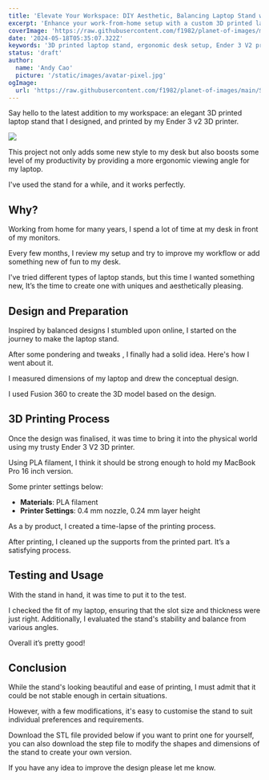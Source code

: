 ```yaml
---
title: 'Elevate Your Workspace: DIY Aesthetic, Balancing Laptop Stand with 3D Printing'
excerpt: 'Enhance your work-from-home setup with a custom 3D printed laptop stand, designed and printed using the Ender 3 V2 3D printer. This project not only adds style to your desk but also improves productivity by providing an ergonomic viewing angle. Learn how to design, print, and customize your own stand.'
coverImage: 'https://raw.githubusercontent.com/f1982/planet-of-images/main/SCR-20240521-sugi.png'
date: '2024-05-18T05:35:07.322Z'
keywords: '3D printed laptop stand, ergonomic desk setup, Ender 3 V2 projects, custom 3D printing, home office productivity, DIY laptop stand, PLA filament, Fusion 360 design, laptop stand STL file'
status: 'draft'
author:
  name: 'Andy Cao'
  picture: '/static/images/avatar-pixel.jpg'
ogImage:
  url: 'https://raw.githubusercontent.com/f1982/planet-of-images/main/SCR-20240521-sugi.png'
---
```


Say hello to the latest addition to my workspace: an elegant 3D printed laptop stand that I designed, and printed by my Ender 3 v2 3D printer.

![](https://raw.githubusercontent.com/f1982/planet-of-images/main/SCR-20240521-sugi.png)

This project not only adds some new style to my desk but also boosts some level of my productivity by providing a more ergonomic viewing angle for my laptop.

I've used the stand for a while, and it works perfectly.

## Why?

Working from home for many years, I spend a lot of time at my desk in front of my monitors.

Every few months, I review my setup and try to improve my workflow or add something new of fun to my desk.

I've tried different types of laptop stands, but this time I wanted something new, It’s the time to create one with uniques and aesthetically pleasing.

## Design and Preparation

Inspired by balanced designs I stumbled upon online, I started on the journey to make the laptop stand.

After some pondering and tweaks , I finally had a solid idea. Here's how I went about it.

I measured dimensions of my laptop and drew the conceptual design.

I used Fusion 360 to create the 3D model based on the design.

## 3D Printing Process

Once the design was finalised, it was time to bring it into the physical world using my trusty Ender 3 V2 3D printer.

Using PLA filament, I think it should be strong enough to hold my MacBook Pro 16 inch version.

Some printer settings below:

- **Materials**: PLA filament
- **Printer Settings**: 0.4 mm nozzle, 0.24 mm layer height

As a by product, I created a time-lapse of the printing process.

After printing, I cleaned up the supports from the printed part. It’s a satisfying process.

## Testing and Usage

With the stand in hand, it was time to put it to the test.

I checked the fit of my laptop, ensuring that the slot size and thickness were just right. Additionally, I evaluated the stand's stability and balance from various angles.

Overall it’s pretty good!

## Conclusion

While the stand's looking beautiful and ease of printing, I must admit that it could be not stable enough in certain situations.

However, with a few modifications, it's easy to customise the stand to suit individual preferences and requirements.

Download the STL file provided below if you want to print one for yourself, you can also download the step file to modify the shapes and dimensions of the stand to create your own version.

If you have any idea to improve the design please let me know.
